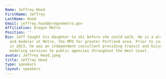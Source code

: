 ```yaml
---
Name: Jeffrey Hood
FirstName: Jeffrey
LastName: Hood
Email: jeffrey.hood@oregonmetro.gov
Affiliation: Oregon Metro
Position: ''
Bio: Jeff taught his daughter to ski before she could walk. He is a also researcher
  and modeler at Metro, the MPO for greater Portland area. Prior to joining Metro
  in 2023, he was an independent consultant providing transit and bicycle network
  modeling services to public agencies throughout the West Coast.
avatar: Jeffrey Hood.jpeg
title: Jeffrey Hood
type: speakers
layout: speakers
---
```

